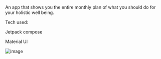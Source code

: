 An app that shows you the entire monthly plan of what you should do for your holistic well being.

Tech used:

Jetpack compose

Material UI

![image](https://github.com/user-attachments/assets/cfd0ee62-870d-493a-8312-d362cf3e1457)
